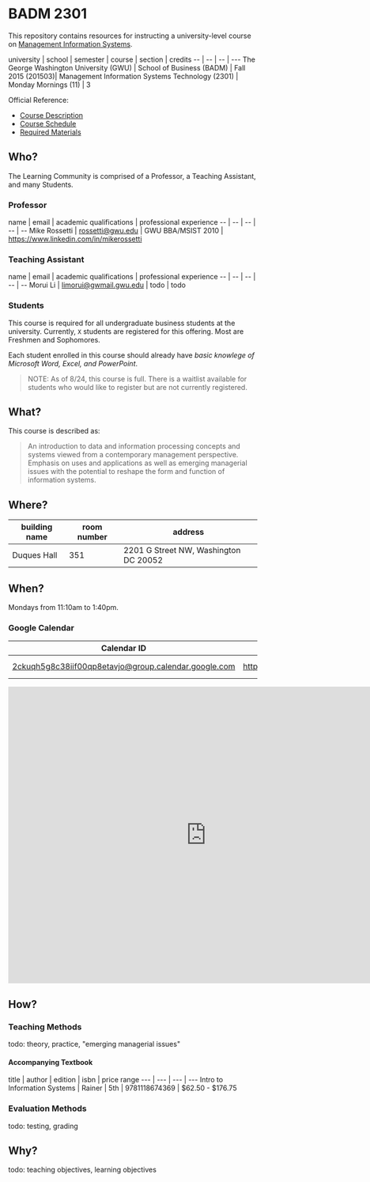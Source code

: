 # BADM 2301

This repository contains resources for instructing a university-level course on [Management Information Systems](https://en.wikipedia.org/wiki/Management_information_system).

university | school | semester | course | section | credits
-- | -- | -- | ---
The George Washington University (GWU) | School of Business (BADM) | Fall 2015 (201503)| Management Information Systems Technology (2301) | Monday Mornings (11) | 3

Official Reference:

 + [Course Description ](http://my.gwu.edu/mod/pws/courses.cfm?campId=1&termId=201503&subjId=BADM)
 + [Course Schedule](http://my.gwu.edu/mod/pws/courses.cfm?campId=1&termId=201503&subjId=BADM)
 + [Required Materials](http://www.bkstr.com/webapp/wcs/stores/servlet/booklookServlet?bookstore_id-1=122&term_id-1=201503&div-1=&dept-1=BADM&course-1=2301&section-1=11)

## Who?

The Learning Community is comprised of a Professor, a Teaching Assistant, and many Students.

### Professor

name | email | academic qualifications | professional experience
-- | -- | -- | -- | --
Mike Rossetti | [rossetti@gwu.edu](mailto:rossetti@gwu.edu) | GWU BBA/MSIST 2010 | https://www.linkedin.com/in/mikerossetti

### Teaching Assistant

name | email | academic qualifications | professional experience
-- | -- | -- | -- | --
Morui Li | [limorui@gwmail.gwu.edu](mailto:limorui@gwmail.gwu.edu) | todo | todo

### Students

This course is required for all undergraduate business students at the university. Currently,
`X` students are registered for this offering. Most are Freshmen and Sophomores.

Each student enrolled in this course should already have *basic knowlege of Microsoft Word, Excel, and PowerPoint*.

> NOTE: As of 8/24, this course is full. There is a waitlist available for students who would like to register but are not currently registered.

## What?

This course is described as:

> An introduction to data and information processing concepts and systems viewed from a contemporary management perspective. Emphasis on uses and applications as well as emerging managerial issues with the potential to reshape the form and function of information systems.

## Where?

building name | room number | address
--- | --- | ---
Duques Hall |  351 | 2201 G Street NW, Washington DC 20052

## When?

Mondays from 11:10am to 1:40pm.

### Google Calendar

Calendar ID | XML | ICAL | HTML
--- | --- | --- | ---
2ckuqh5g8c38iif00qp8etavjo@group.calendar.google.com | https://www.google.com/calendar/feeds/2ckuqh5g8c38iif00qp8etavjo%40group.calendar.google.com/public/basic | https://www.google.com/calendar/ical/2ckuqh5g8c38iif00qp8etavjo%40group.calendar.google.com/public/basic.ics |  https://www.google.com/calendar/embed?src=2ckuqh5g8c38iif00qp8etavjo%40group.calendar.google.com&ctz=America/New_York

<iframe src="https://www.google.com/calendar/embed?src=2ckuqh5g8c38iif00qp8etavjo%40group.calendar.google.com&ctz=America/New_York" style="border: 0" width="800" height="600" frameborder="0" scrolling="no"></iframe>

## How?

### Teaching Methods


todo: theory, practice, "emerging managerial issues"

#### Accompanying Textbook

title | author | edition | isbn | price range
--- | --- | --- | ---
Intro to Information Systems | Rainer | 5th | 9781118674369 | $62.50 - $176.75

### Evaluation Methods

todo: testing, grading

## Why?

todo: teaching objectives, learning objectives
